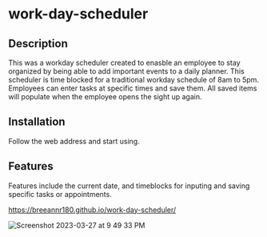# work-day-scheduler


## Description

This was a workday scheduler created to enasble an employee to stay organized by being able to add important events to a daily planner. This scheduler is time blocked for a traditional workday schedule of 8am to 5pm. Employees can enter tasks at specific times and save them. All saved items will populate when the employee opens the sight up again.

## Installation

Follow the web address and start using.


## Features

Features include the current date, and timeblocks for inputing and saving specific tasks or appointments.

https://breeannr180.github.io/work-day-scheduler/

![Screenshot 2023-03-27 at 9 49 33 PM](https://user-images.githubusercontent.com/120619974/228131824-8e4847b4-ea59-4a4d-9521-3efaed9f57eb.png)













